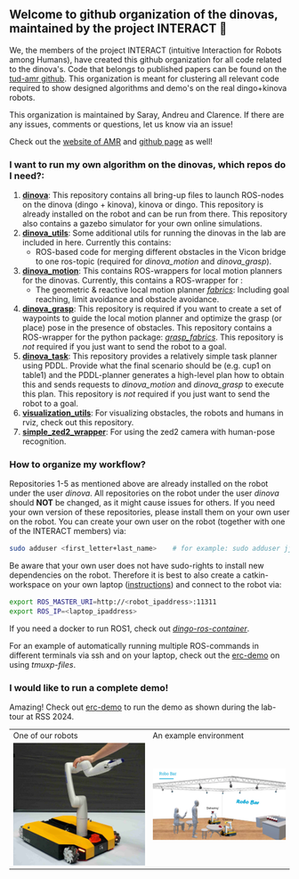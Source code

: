 ## Welcome to github organization of the dinovas, maintained by the project INTERACT 🙌

We, the members of the project INTERACT (intuitive Interaction for Robots among Humans), have created this github organization for all code related to the dinova's.
Code that belongs to published papers can be found on the [tud-amr github]([https://github.com/INTERACT-tud-amr]).
This organization is meant for clustering all relevant code required to show designed algorithms and demo's on the real dingo+kinova robots. 

This organization is maintained by Saray, Andreu and Clarence. 
If there are any issues, comments or questions, let us know via an issue!

Check out the [website of AMR](https://autonomousrobots.nl/) and [github page](https://github.com/tud-amr) as well!

### I want to run my own algorithm on the dinovas, which repos do I need?:
1. **[dinova](https://github.com/INTERACT-tud-amr/dinova)**: This repository contains all bring-up files to launch ROS-nodes on the dinova (dingo + kinova), kinova or dingo. This repository is already installed on the robot and can be run from there. This repository also contains a gazebo simulator for your own online simulations.
2. **[dinova_utils](https://github.com/INTERACT-tud-amr/dinova_utils)**: Some additional utils for running the dinovas in the lab are included in here.
   Currently this contains:
   - ROS-based code for merging different obstacles in the Vicon bridge to one ros-topic (required for *dinova_motion* and *dinova_grasp*).
4. **[dinova_motion](https://github.com/INTERACT-tud-amr/dinova_motion)**: This contains ROS-wrappers for local motion planners for the dinovas.
   Currently, this contains a ROS-wrapper for :
   - The geometric & reactive local motion planner *[fabrics](https://github.com/tud-amr/fabrics)*: Including goal reaching, limit avoidance and obstacle avoidance. 
5. **[dinova_grasp](https://github.com/INTERACT-tud-amr/dinova_grasp)**: This repository is required if you want to create a set of waypoints to guide the local motion planner and optimize the grasp (or place) pose in the presence of obstacles. This repository contains a ROS-wrapper for the python package: *[grasp_fabrics](https://github.com/TomasMerva/grasp_fabrics)*. This repository is *not* required if you just want to send the robot to a goal. 
6. **[dinova_task](https://github.com/INTERACT-tud-amr/dinova_grasp)**: This repository provides a relatively simple task planner using PDDL. Provide what the final scenario should be (e.g. cup1 on table1) and the PDDL-planner generates a high-level plan how to obtain this and sends requests to *dinova_motion* and *dinova_grasp* to execute this plan. This repository is *not* required if you just want to send the robot to a goal. 
7. **[visualization_utils](https://github.com/INTERACT-tud-amr/visualization_utils)**: For visualizing obstacles, the robots and humans in rviz, check out this repository.
8. **[simple_zed2_wrapper](https://github.com/INTERACT-tud-amr/simple_zed2_wrapper)**: For using the zed2 camera with human-pose recognition. 

### How to organize my workflow?
Repositories 1-5 as mentioned above are already installed on the robot under the user *dinova*. All repositories on the robot under the user *dinova* should **NOT** be changed, as it might cause issues for others. 
If you need your own version of these repositories, please install them on your own user on the robot. You can create your own user on the robot (together with one of the INTERACT members) via:
```bash
sudo adduser <first_letter+last_name>    # for example: sudo adduser jjohnsen
```
Be aware that your own user does not have sudo-rights to install new dependencies on the robot. 
Therefore it is best to also create a catkin-workspace on your own laptop ([instructions](http://wiki.ros.org/catkin/Tutorials/create_a_workspace)) and connect to the robot via:
```bash
export ROS_MASTER_URI=http://<robot_ipaddress>:11311
export ROS_IP=<laptop_ipaddress>
```
If you need a docker to run ROS1, check out *[dingo-ros-container](https://github.com/INTERACT-tud-amr/dingo-ros-container)*.

For an example of automatically running multiple ROS-commands in different terminals via ssh and on your laptop, check out the [erc-demo](https://github.com/INTERACT-tud-amr/erc_demo) on using *tmuxp-files*.

### I would like to run a complete demo!
Amazing! Check out [erc-demo](https://github.com/INTERACT-tud-amr/erc_demo) to run the demo as shown during the lab-tour at RSS 2024. 

<table>
 <tr>
  <td> One of our robots </td>
  <td> An example environment </td>
 </tr>
 <tr>
  <td> <img src="/profile/dinova.jpg" width="250"/> </td>  
  <td> <img src="/profile/robot_bar.png" width="250"/> </td>
 </tr>
</table>
